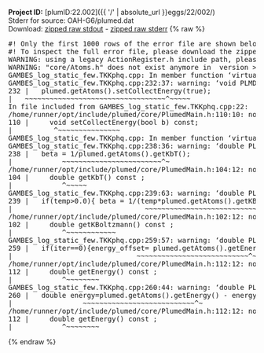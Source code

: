 **Project ID:** [plumID:22.002]({{ '/' | absolute_url }}eggs/22/002/)  
Stderr for source:  OAH-G6/plumed.dat   
Download: [zipped raw stdout](plumed.dat.plumed.stdout.txt.zip) - [zipped raw stderr](plumed.dat.plumed.stderr.txt.zip) 
{% raw %}
<pre>
#! Only the first 1000 rows of the error file are shown below
#! To inspect the full error file, please download the zipped raw stderr file above
WARNING: using a legacy ActionRegister.h include path, please use <<#include "core/ActionRegister.h">>
WARNING: "core/Atoms.h" does not exist anymore in  version >=2.10, you should change your code.
GAMBES_log_static_few.TKKphq.cpp: In member function ‘virtual void PLMD::bias::GAMBESL::prepare()’:
GAMBES_log_static_few.TKKphq.cpp:232:37: warning: ‘void PLMD::PlumedMain::DeprecatedAtoms::setCollectEnergy(bool) const’ is deprecated [-Wdeprecated-declarations]
232 |   plumed.getAtoms().setCollectEnergy(true);
|   ~~~~~~~~~~~~~~~~~~~~~~~~~~~~~~~~~~^~~~~~
In file included from GAMBES_log_static_few.TKKphq.cpp:22:
/home/runner/opt/include/plumed/core/PlumedMain.h:110:10: note: declared here
110 |     void setCollectEnergy(bool b) const;
|          ^~~~~~~~~~~~~~~~
GAMBES_log_static_few.TKKphq.cpp: In member function ‘virtual void PLMD::bias::GAMBESL::calculate()’:
GAMBES_log_static_few.TKKphq.cpp:238:36: warning: ‘double PLMD::PlumedMain::DeprecatedAtoms::getKbT() const’ is deprecated: Use Action::getkBT() N.B. this function also reads the TEMP keyword from the input for you. [-Wdeprecated-declarations]
238 |   beta = 1/plumed.getAtoms().getKbT();
|            ~~~~~~~~~~~~~~~~~~~~~~~~^~
/home/runner/opt/include/plumed/core/PlumedMain.h:104:12: note: declared here
104 |     double getKbT() const ;
|            ^~~~~~
GAMBES_log_static_few.TKKphq.cpp:239:63: warning: ‘double PLMD::PlumedMain::DeprecatedAtoms::getKBoltzmann() const’ is deprecated: Use Action::getKBoltzmann(). [-Wdeprecated-declarations]
239 |   if(temp>0.0){ beta = 1/(temp*plumed.getAtoms().getKBoltzmann()) ; }
|                                ~~~~~~~~~~~~~~~~~~~~~~~~~~~~~~~^~
/home/runner/opt/include/plumed/core/PlumedMain.h:102:12: note: declared here
102 |     double getKBoltzmann() const ;
|            ^~~~~~~~~~~~~
GAMBES_log_static_few.TKKphq.cpp:259:57: warning: ‘double PLMD::PlumedMain::DeprecatedAtoms::getEnergy() const’ is deprecated [-Wdeprecated-declarations]
259 |   if(iter==0){energy_offset= plumed.getAtoms().getEnergy();}
|                              ~~~~~~~~~~~~~~~~~~~~~~~~~~~^~
/home/runner/opt/include/plumed/core/PlumedMain.h:112:12: note: declared here
112 |     double getEnergy() const ;
|            ^~~~~~~~~
GAMBES_log_static_few.TKKphq.cpp:260:44: warning: ‘double PLMD::PlumedMain::DeprecatedAtoms::getEnergy() const’ is deprecated [-Wdeprecated-declarations]
260 |   double energy=plumed.getAtoms().getEnergy() - energy_offset;
|                 ~~~~~~~~~~~~~~~~~~~~~~~~~~~^~
/home/runner/opt/include/plumed/core/PlumedMain.h:112:12: note: declared here
112 |     double getEnergy() const ;
|            ^~~~~~~~~
</pre>
{% endraw %}
